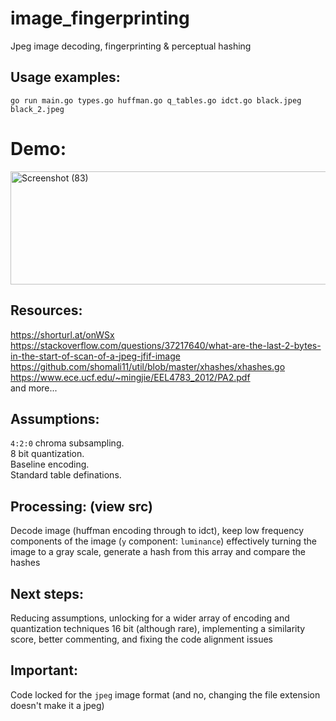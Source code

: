 # image_fingerprinting
Jpeg image decoding, fingerprinting & perceptual hashing

## Usage examples:
`go run main.go types.go huffman.go q_tables.go idct.go black.jpeg black_2.jpeg` 

# Demo:
<img width="1366" height="181" alt="Screenshot (83)" src="https://github.com/user-attachments/assets/f5a01fc2-01e1-4f22-88ff-a6bc0d6c1bab" />

## Resources:
https://shorturl.at/onWSx <br>
https://stackoverflow.com/questions/37217640/what-are-the-last-2-bytes-in-the-start-of-scan-of-a-jpeg-jfif-image <br>
https://github.com/shomali11/util/blob/master/xhashes/xhashes.go <br>
https://www.ece.ucf.edu/~mingjie/EEL4783_2012/PA2.pdf <br>
and more...

## Assumptions:
`4:2:0` chroma subsampling. <br>
8 bit quantization. <br>
Baseline encoding. <br>
Standard table definations. <br>

## Processing: (view src)
Decode image (huffman encoding through to idct), keep low frequency components of the image (`y` component: `luminance`) effectively turning the image to a gray scale, generate a hash from this array and compare the hashes

## Next steps:
Reducing assumptions, unlocking for a wider array of encoding and quantization techniques 16 bit (although rare), implementing a similarity score, better commenting, and fixing the code alignment issues

## Important:
Code locked for the `jpeg` image format (and no, changing the file extension doesn't make it a jpeg) <br>

